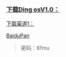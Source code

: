 <a href="Ding-os/go/download/v1.0.html">

### 下载Ding osV1.0：

下载渠道1：

[BaiduPan](//pan.baidu.com/s/1G02hjThO38XhcxoEGCakqw)

 >密码：6fmu
